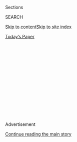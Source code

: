 <div id="app">

<div>

<div>

<div>

<div class="NYTAppHideMasthead css-1q2w90k e1suatyy0">

<div class="section css-ui9rw0 e1suatyy2">

<div class="css-eph4ug er09x8g0">

<div class="css-6n7j50">

</div>

<span class="css-1dv1kvn">Sections</span>

<div class="css-10488qs">

<span class="css-1dv1kvn">SEARCH</span>

</div>

[Skip to content](#site-content)[Skip to site
index](#site-index)

</div>

<div class="css-10698na e1huz5gh0">

</div>

</div>

<div id="masthead-bar-one" class="section hasLinks css-15hmgas e1csuq9d3">

<div class="css-uqyvli e1csuq9d0">

</div>

<div class="css-1uqjmks e1csuq9d1">

</div>

<div class="css-9e9ivx">

[](https://myaccount.nytimes3xbfgragh.onion/auth/login?response_type=cookie&client_id=vi)

</div>

<div class="css-1bvtpon e1csuq9d2">

[Today’s
Paper](https://www.nytimes3xbfgragh.onion/section/todayspaper)

</div>

</div>

</div>

</div>

<div data-aria-hidden="false">

<div id="site-content" data-role="main">

<div>

<div class="css-1aor85t" style="opacity:0.000000001;z-index:-1;visibility:hidden">

<div class="css-1hqnpie">

<div class="css-epjblv">

<span class="css-17xtcya">[Opinion](/section/opinion)</span><span class="css-x15j1o">|</span><span class="css-fwqvlz">The
Boy Who Cried Fake
News</span>

</div>

<div class="css-k008qs">

<div class="css-1iwv8en">

<span class="css-18z7m18"></span>

<div>

</div>

</div>

<span class="css-1n6z4y">https://nyti.ms/2VaL1GR</span>

<div class="css-1705lsu">

<div class="css-4xjgmj">

<div class="css-4skfbu" data-role="toolbar" data-aria-label="Social Media Share buttons, Save button, and Comments Panel with current comment count" data-testid="share-tools">

  - 
  - 
  - 
  - 
    
    <div class="css-6n7j50">
    
    </div>

  - 
  - 

</div>

</div>

</div>

</div>

</div>

</div>

<div id="NYT_TOP_BANNER_REGION" class="css-13pd83m">

</div>

<div id="top-wrapper" class="css-1sy8kpn">

<div id="top-slug" class="css-l9onyx">

Advertisement

</div>

[Continue reading the main
story](#after-top)

<div class="ad top-wrapper" style="text-align:center;height:100%;display:block;min-height:250px">

<div id="top" class="place-ad" data-position="top" data-size-key="top">

</div>

</div>

<div id="after-top">

</div>

</div>

<div>

<div class="css-v5btjw etb61u70">

<div class="css-v05ibm etb61u71">

[Opinion](/section/opinion)

</div>

</div>

<div id="sponsor-wrapper" class="css-1hyfx7x">

<div id="sponsor-slug" class="css-19vbshk">

Supported by

</div>

[Continue reading the main
story](#after-sponsor)

<div id="sponsor" class="ad sponsor-wrapper" style="text-align:center;height:100%;display:block">

</div>

<div id="after-sponsor">

</div>

</div>

<div class="css-186x18t">

</div>

<div class="css-1vkm6nb ehdk2mb0">

# The Boy Who Cried Fake News

</div>

From inside the MAGA gates, Trump can’t see how the world has changed.

<div class="css-18e8msd">

<div class="css-vp77d3 epjyd6m0">

<div class="css-1p10dcb ey68jwv0" data-aria-hidden="true">

[![Jamelle
Bouie](https://static01.graylady3jvrrxbe.onion/images/2019/01/24/opinion/jamelle-bouie/jamelle-bouie-thumbLarge-v3.png
"Jamelle Bouie")](https://www.nytimes3xbfgragh.onion/column/jamelle-bouie)

</div>

<div class="css-1baulvz">

By [<span class="css-1baulvz last-byline" itemprop="name">Jamelle
Bouie</span>](https://www.nytimes3xbfgragh.onion/column/jamelle-bouie)

<div class="css-8atqhb">

Opinion Columnist

</div>

</div>

</div>

  - June 23,
    2020

  - 
    
    <div class="css-4xjgmj">
    
    <div class="css-d8bdto" data-role="toolbar" data-aria-label="Social Media Share buttons, Save button, and Comments Panel with current comment count" data-testid="share-tools">
    
      - 
      - 
      - 
      - 
        
        <div class="css-6n7j50">
        
        </div>
    
      - 
      - 
    
    </div>
    
    </div>

</div>

<div class="css-79elbk" data-testid="photoviewer-wrapper">

<div class="css-z3e15g" data-testid="photoviewer-wrapper-hidden">

</div>

<div class="css-1a48zt4 ehw59r15" data-testid="photoviewer-children">

![<span class="css-16f3y1r e13ogyst0" data-aria-hidden="true">President
Trump arriving at Joint Base Andrews after the rally in Tulsa, Okla., on
Saturday
night.</span><span class="css-cnj6d5 e1z0qqy90" itemprop="copyrightHolder"><span class="css-1ly73wi e1tej78p0">Credit...</span><span><span>Doug
Mills/The New York
Times</span></span></span>](https://static01.graylady3jvrrxbe.onion/images/2020/06/23/opinion/23bouie1/merlin_173771754_1fc97149-836b-489a-a2c6-4021646fc6e2-articleLarge.jpg?quality=75&auto=webp&disable=upscale)

</div>

</div>

<div class="css-mdjrty">

[阅读简体中文版](https://cn.nytimes3xbfgragh.onion/opinion/20200624/maga-trump-fake-news/ "Read in Simplified Chinese")[閱讀繁體中文版](https://cn.nytimes3xbfgragh.onion/opinion/20200624/maga-trump-fake-news/zh-hant/ "Read in Traditional Chinese")

</div>

</div>

<div class="section meteredContent css-1r7ky0e" name="articleBody" itemprop="articleBody">

<div class="css-1fanzo5 StoryBodyCompanionColumn">

<div class="css-53u6y8">

If there’s anything we’ve learned in the five years since Donald Trump
came down that escalator, it’s that he cannot thrive without a constant
stream of attention, adulation and affirmation. It’s why he’s obsessed
with cable news and Fox in particular; why his cabinet meetings begin
with almost worshipful praise from each of his appointees; and why he’s
constantly touting his sky-high support from other Republicans.

It’s also why, on Saturday, he held an indoor rally in the midst of a
respiratory disease pandemic. “I guarantee you after Saturday, if
everything goes well, he’s going to be in a much better mood,” an
unnamed Trump political adviser [told
CNN](https://www.cnn.com/2020/06/19/politics/trump-turn-around-losing-campaign/index.html)
the day before the event. “He believes that he needs to be out there
fighting and he feeds off the energy of the crowds.”

The president is plainly unable to handle bad news, or even the idea
that he isn’t popular or well-liked. Someone who rejects the idea of
being rejected may, for example, [believe that voter
fraud](https://twitter.com/realdonaldtrump/status/1275024974579982336?s=21)
is the only threat to his re-election. And he’s constructed a bubble,
let’s call it a safe space, in which he’s insulated from bad news,
negative feedback and pretty much any kind of criticism. The result is
that he’s unable to respond to a changing national mood, unable to
adjust to a public that wants more leadership than spectacle.

</div>

</div>

<div class="css-nj25e3">

> Chatting about Trump’s epistemic closure and anything else you want to
> talk about\! <https://t.co/L0xgboygJa> <https://t.co/sE3jPqWRp5>
> 
> — b-boy bouiebaisse (@jbouie)
> [June 23, 2020](https://twitter.com/jbouie/status/1275477105204051969?ref_src=twsrc%5Etfw)

</div>

<div class="css-1fanzo5 StoryBodyCompanionColumn">

<div class="css-53u6y8">

We have plenty of evidence that Trump shields himself from anything that
could disrupt the illusion of popularity and success he’s constructed
around himself. At the Tulsa rally, he
[told](https://www.politico.com/news/2020/06/22/white-house-testing-coronavirus-333803)
his audience that, when faced with evidence of rising coronavirus
infection rates, he urged his team to reduce the rate of testing. “When
you do testing to that extent, you’re gonna find more people, you’re
gonna find more cases. So I said to my people, ‘Slow the testing down,
please,’” he said. His press secretary says this was a “comment that he
made in jest,” but Trump has expressed similar sentiments in the past.
“If we did very little testing, we wouldn’t have the most cases,” [he
said in
May](https://www.whitehouse.gov/briefings-statements/remarks-president-trump-vice-president-pence-meeting-governor-reynolds-iowa/)
during a meeting with Kim Reynolds, the governor of Iowa. “So, in a way,
by doing all of this testing, we make ourselves look bad.”

</div>

</div>

<div class="css-1fanzo5 StoryBodyCompanionColumn">

<div class="css-53u6y8">

Likewise, on the question of his campaign, the president’s re-election
staffers know just what he wants to hear. They’ve either [downplayed his
poor
numbers](https://www.thedailybeast.com/trump-world-thrilled-that-their-terrible-poll-numbers-arent-worse)
— telling him that the polls showing Joe Biden ahead skew Democratic —
or challenged them outright. After a CNN poll found him trailing Biden
by 14 points, the Trump campaign [sent a cease-and-desist
letter](https://www.cnn.com/2020/06/10/politics/trump-campaign-cnn-poll/index.html)
to Jeff Zucker, the president of the network, demanding that he retract
the poll and apologize for its release. The poll, read the letter, is a
“stunt” meant to “cause voter suppression, stifle momentum and
enthusiasm for the president, and present a false view generally of the
actual support across America for the president.”

<div class="css-1q1hscp">

<div class="css-1xk4eoy">

<div id="JBO">

</div>

</div>

</div>

The obvious problem with building a cocoon of praise and sycophancy
around oneself, as any failed authoritarian could explain, is that it
hinders one’s ability to respond to conditions on the ground, whether
that’s a pandemic or a presidential race. You can’t change course if you
refuse to see what’s happening in front of you.

Trump rejects his poor ratings on the pandemic and the protests — [58
percent](https://abcnews.go.com/Politics/approval-trumps-coronavirus-response-underwater-returns-campaign-trail/story?id=71351241)
of Americans disapprove of his handling of the coronavirus, and [60
percent](https://www.journalism.org/2020/06/12/majorities-of-americans-say-news-coverage-of-george-floyd-protests-has-been-good-trumps-public-message-wrong/)
disapprove of his handling of the demonstrations to protest the death of
George Floyd — and so he continues to do the things that have placed him
in a historically weak position for an incumbent president seeking
re-election.

</div>

</div>

<div class="css-1fanzo5 StoryBodyCompanionColumn">

<div class="css-53u6y8">

If Trump were less cloistered, he might know that to improve his
prospects he has to speak to voters on the fence between him and Biden.
He has to address their fears and make a positive case for his
administration. But because he lives within the confines of a gated MAGA
community, Trump has no sense of what the skeptical public wants to
hear. This, too, was apparent at his Tulsa rally, where he spoke at
length about minor controversies — his ability to drink a glass of water
with one hand, his ability to walk down a ramp — that are almost
certainly irrelevant to everyone other than himself and his staunchest
supporters.

And it’s not just Trump who is closed off from the rest of the world.
Republican officials across the country refuse to believe that the
president is on the path to defeat. “The more bad things happen in the
country, it just solidifies support for Trump,” one North Carolina
Republican Party county chairman told Politico in [a
story](https://www.politico.com/news/2020/06/15/trump-glide-reelection-republican-officials-316457)
on the belief, within Republican circles, that “coronavirus is on its
way out” and “polls are unreliable.”

We can’t predict what will happen in November. But right now Trump is
losing the presidential race, Democrats are likely to hold the House of
Representatives, and Republicans are at risk of losing the Senate. A
backlash is brewing, and Trump can’t see or even sense it. There are
those in his camp, like Mitch McConnell, the Republican majority leader
of the Senate, who can see the writing on the wall. This is presumably
why he’s
[pushing](https://www.cbsnews.com/news/watch-live-mcconnell-tim-scott-senate-republican-police-reform-bill/)
a police reform bill — to give Republicans something to tout in the fall
to those moderate voters who sympathize with protesters.

But it’s not clear if the conservative movement as a whole knows what it
has unleashed by hitching its wagon to Donald Trump. Conservatives
thought they were getting “[252 beautiful, brand-new, conservative,
wonderful
judges](https://www.whitehouse.gov/briefings-statements/remarks-president-trump-air-force-one-departure-15/)”
and a chance to cement their political preferences into the
constitutional order. What they may receive instead is a newly energized
and increasingly liberal public that has the numbers to sink that
project for at least the near future, if not much longer.

</div>

</div>

<div>

</div>

<div class="css-1fanzo5 StoryBodyCompanionColumn">

<div class="css-53u6y8">

*The Times is committed to publishing* [*a diversity of
letters*](https://www.nytimes3xbfgragh.onion/2019/01/31/opinion/letters/letters-to-editor-new-york-times-women.html)
*to the editor. We’d like to hear what you think about this or any of
our articles. Here are some*
[*tips*](https://help.nytimes3xbfgragh.onion/hc/en-us/articles/115014925288-How-to-submit-a-letter-to-the-editor)*.
And here's our email:*
[*letters@NYTimes.com*](mailto:letters@NYTimes.com)*.*

*Follow The New York Times Opinion section on*
[*Facebook*](https://www.facebookcorewwwi.onion/nytopinion)*,* [*Twitter
(@NYTopinion)*](http://twitter.com/NYTOpinion) *and*
[*Instagram*](https://www.instagram.com/nytopinion/)*.*

</div>

</div>

</div>

<div>

</div>

<div>

</div>

<div>

</div>

<div>

<div id="bottom-wrapper" class="css-1ede5it">

<div id="bottom-slug" class="css-l9onyx">

Advertisement

</div>

[Continue reading the main
story](#after-bottom)

<div id="bottom" class="ad bottom-wrapper" style="text-align:center;height:100%;display:block;min-height:90px">

</div>

<div id="after-bottom">

</div>

</div>

</div>

</div>

</div>

## Site Index

<div>

</div>

## Site Information Navigation

  - [© <span>2020</span> <span>The New York Times
    Company</span>](https://help.nytimes3xbfgragh.onion/hc/en-us/articles/115014792127-Copyright-notice)

<!-- end list -->

  - [NYTCo](https://www.nytco.com/)
  - [Contact
    Us](https://help.nytimes3xbfgragh.onion/hc/en-us/articles/115015385887-Contact-Us)
  - [Work with us](https://www.nytco.com/careers/)
  - [Advertise](https://nytmediakit.com/)
  - [T Brand Studio](http://www.tbrandstudio.com/)
  - [Your Ad
    Choices](https://www.nytimes3xbfgragh.onion/privacy/cookie-policy#how-do-i-manage-trackers)
  - [Privacy](https://www.nytimes3xbfgragh.onion/privacy)
  - [Terms of
    Service](https://help.nytimes3xbfgragh.onion/hc/en-us/articles/115014893428-Terms-of-service)
  - [Terms of
    Sale](https://help.nytimes3xbfgragh.onion/hc/en-us/articles/115014893968-Terms-of-sale)
  - [Site
    Map](https://spiderbites.nytimes3xbfgragh.onion)
  - [Help](https://help.nytimes3xbfgragh.onion/hc/en-us)
  - [Subscriptions](https://www.nytimes3xbfgragh.onion/subscription?campaignId=37WXW)

</div>

</div>

</div>

</div>
